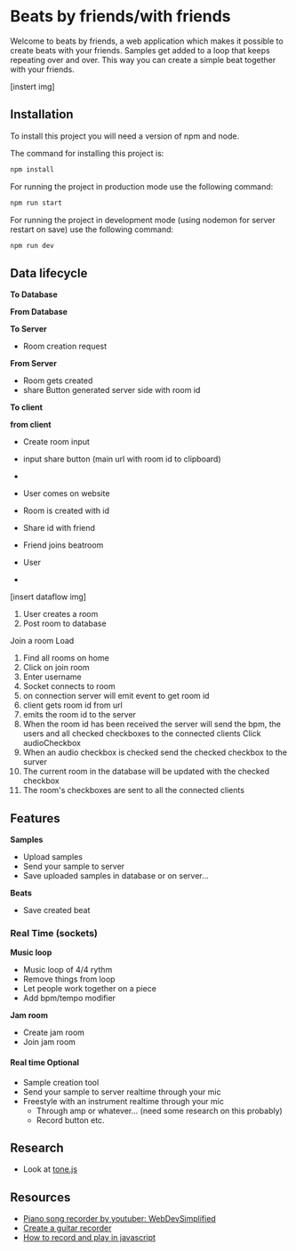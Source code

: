 # Beats by friends/with friends

Welcome to beats by friends, a web application which makes it possible to create beats with your friends. Samples get added to a loop that keeps repeating over and over. This way you can create a simple beat together with your friends. 

[instert img]

## Installation

To install this project you will need a version of npm and node. 

The command for installing this project is:

```bash
npm install
```

For running the project in production mode use the following command:

```bash
npm run start
```

For running the project in development mode (using nodemon for server restart on save) use the following command:

```bash
npm run dev
```


## Data lifecycle

**To Database**

**From Database**

**To Server**
- Room creation request


**From Server**
- Room gets created
- share Button generated server side with room id

**To client**

**from client**

- Create room input
- input share button (main url with room id to clipboard)
- 




- User comes on website

- Room is created with id
- Share id with friend
- Friend joins beatroom
- User
- 

[insert dataflow img]


1. User creates a room
2. Post room to database

Join a room
Load
1. Find all rooms on home
2. Click on join room
3. Enter username
4. Socket connects to room
5. on connection server will emit event to get room id
6. client gets room id from url
7. emits the room id to the server
8. When the room id has been received the server will send the bpm, the users and all checked checkboxes to the connected clients
Click audioCheckbox
1. When an audio checkbox is checked send the checked checkbox to the surver
2. The current room in the database will be updated with the checked checkbox
3. The room's checkboxes are sent to all the connected clients


## Features

**Samples**
- Upload samples
- Send your sample to server
- Save uploaded samples in database or on server...

**Beats**
- Save created beat

### Real Time (sockets)

**Music loop**
- Music loop of 4/4 rythm
- Remove things from loop
- Let people work together on a piece
- Add bpm/tempo modifier

**Jam room**
- Create jam room
- Join jam room

#### Real time Optional

- Sample creation tool
- Send your sample to server realtime through your mic
- Freestyle with an instrument realtime through your mic
	- Through amp or whatever... (need some research on this probably)
	- Record button etc.

## Research

- Look at [tone.js](https://tonejs.github.io/)


## Resources

- [Piano song recorder by youtuber: WebDevSimplified](https://github1s.com/WebDevSimplified/Piano-Song-Recorder/blob/HEAD/public/styles.css)
- [Create a guitar recorder](https://bobrov.dev/blog/web-audio-for-electric-guitar-how-to-connect-instrument/)
- [How to record and play in javascript](https://medium.com/@bryanjenningz/how-to-record-and-play-audio-in-javascript-faa1b2b3e49b)